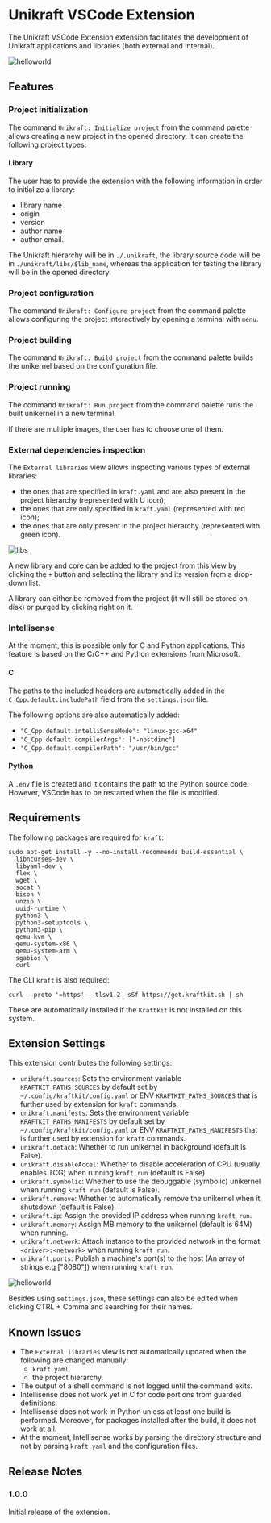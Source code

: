 # Unikraft VSCode Extension

The Unikraft VSCode Extension extension facilitates the development of Unikraft applications and libraries (both external and internal).

![helloworld](https://github.com/unikraft/ide-vscode/blob/prototype/media/helloworld.gif)

## Features

### Project initialization

The command `Unikraft: Initialize project` from the command palette allows creating a new project in the opened directory. It can create the following project types:

<!-- #### Application

An application can either be created from an existing template or it can be a blank one.

An application can have 2 layouts:
- the Unikraft hierarchy will be in `./.unikraft`, whereas the application source code will be in the opened directory;
- the application source code will be in the opened directory, but the Unikraft hierarchy will be in `~/.unikraft`. -->

#### Library

The user has to provide the extension with the following information in order to initialize a library:
* library name
* origin
* version
* author name
* author email.

The Unikraft hierarchy will be in `./.unikraft`, the library source code will be in `./unikraft/libs/$lib_name`, whereas the application for testing the library will be in the opened directory.

### Project configuration

The command `Unikraft: Configure project` from the command palette allows configuring the project interactively by opening a terminal with `menu`.

### Project building

The command `Unikraft: Build project` from the command palette builds the unikernel based on the configuration file.

### Project running

The command `Unikraft: Run project` from the command palette runs the built unikernel in a new terminal.

If there are multiple images, the user has to choose one of them.

### External dependencies inspection

The `External libraries` view allows inspecting various types of external libraries:
* the ones that are specified in `kraft.yaml` and are also present in the project hierarchy (represented with U icon);
* the ones that are only specified in `kraft.yaml` (represented with red icon);
* the ones that are only present in the project hierarchy (represented with green icon).

![libs](https://github.com/unikraft/ide-vscode/blob/prototype/media/libs.gif)

A new library and core can be added to the project from this view by clicking the `+` button and selecting the library and its version from a drop-down list.

A library can either be removed from the project (it will still be stored on disk) or purged by clicking right on it.

### Intellisense

At the moment, this is possible only for C and Python applications.
This feature is based on the C/C++ and Python extensions from Microsoft.

#### C

The paths to the included headers are automatically added in the `C_Cpp.default.includePath` field from the `settings.json` file.

The following options are also automatically added:
- `"C_Cpp.default.intelliSenseMode": "linux-gcc-x64"`
- `"C_Cpp.default.compilerArgs": ["-nostdinc"]`
- `"C_Cpp.default.compilerPath": "/usr/bin/gcc"`

#### Python

A `.env` file is created and it contains the path to the Python source code. However, VSCode has to be restarted when the file is modified.

## Requirements

The following packages are required for `kraft`:
```
sudo apt-get install -y --no-install-recommends build-essential \
  libncurses-dev \
  libyaml-dev \
  flex \
  wget \
  socat \
  bison \
  unzip \
  uuid-runtime \
  python3 \
  python3-setuptools \
  python3-pip \
  qemu-kvm \
  qemu-system-x86 \
  qemu-system-arm \
  sgabios \
  curl
```

The CLI `kraft` is also required:
```
curl --proto '=https' --tlsv1.2 -sSf https://get.kraftkit.sh | sh
```

These are automatically installed if the `Kraftkit` is not installed on this system.

## Extension Settings

This extension contributes the following settings:

* `unikraft.sources`: Sets the environment variable `KRAFTKIT_PATHS_SOURCES` by default set by `~/.config/kraftkit/config.yaml` or ENV `KRAFTKIT_PATHS_SOURCES` that is further used by extension for `kraft` commands.
* `unikraft.manifests`: Sets the environment variable `KRAFTKIT_PATHS_MANIFESTS` by default set by `~/.config/kraftkit/config.yaml` or ENV `KRAFTKIT_PATHS_MANIFESTS` that is further used by extension for `kraft` commands.
* `unikraft.detach`: Whether to run unikernel in background (default is False).
* `unikraft.disableAccel`: Whether to disable acceleration of CPU (usually enables TCG) when running `kraft run` (default is False).
* `unikraft.symbolic`: Whether to use the debuggable (symbolic) unikernel when running `kraft run` (default is False).
* `unikraft.remove`: Whether to automatically remove the unikernel when it shutsdown (default is False).
* `unikraft.ip`: Assign the provided IP address when running `kraft run`.
* `unikraft.memory`: Assign MB memory to the unikernel (default is 64M) when running.
* `unikraft.network`: Attach instance to the provided network in the format `<driver>:<network>` when running `kraft run`.
* `unikraft.ports`: Publish a machine's port(s) to the host (An array of strings e.g ["8080"]) when running `kraft run`.

![helloworld](https://github.com/unikraft/ide-vscode/blob/prototype/media/httpreply.gif)

Besides using `settings.json`, these settings can also be edited when clicking CTRL + Comma and searching for their names.

## Known Issues

* The `External libraries` view is not automatically updated when the following are changed manually:
  - `kraft.yaml`.
  - the project hierarchy.
* The output of a shell command is not logged until the command exits.
* Intellisense does not work yet in C for code portions from guarded definitions.
* Intellisense does not work in Python unless at least one build is performed. Moreover, for packages installed after the build, it does not work at all.
* At the moment, Intellisense works by parsing the directory structure and not by parsing `kraft.yaml` and the configuration files.

## Release Notes

### 1.0.0

Initial release of the extension.
